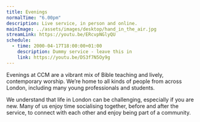 ```yaml
---
title: Evenings
normalTime: "6.00pm"
description: Live service, in person and online.
mainImage: ../assets/images/desktop/hand_in_the_air.jpg
streamLink: https://youtu.be/ERcvpNGlyQU
schedule:          
  - time: 2000-04-17T18:00:00+01:00
    description: Dummy service - leave this in
    link: https://youtu.be/DS3f7N5Oy9g
---
```

Evenings at CCM are a vibrant mix of Bible teaching and lively, contemporary worship. We’re home to all kinds of people from across London, including many young professionals and students.

We understand that life in London can be challenging, especially if you are new. Many of us enjoy time socialising together, before and after the service, to connect with each other and enjoy being part of a community.
